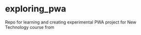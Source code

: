 # exploring_pwa
Repo for learning and creating experimental PWA project for New Technology course from 
